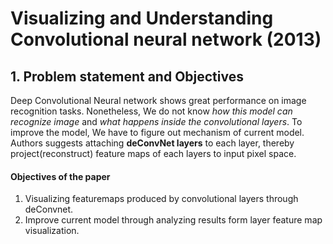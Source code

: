 # Visualizing and Understanding Convolutional neural network (2013)

## 1. Problem statement and Objectives
Deep Convolutional Neural network shows great performance on image recognition tasks. 
Nonetheless, We do not know *how this model can recognize image* and *what happens inside the convolutional layers*.
To improve the model, We have to figure out mechanism of current model. 
Authors suggests attaching **deConvNet layers** to each layer, thereby project(reconstruct) feature maps of each layers to input pixel space. 

#### Objectives of the paper
1. Visualizing featuremaps produced by convolutional layers through deConvnet.
2. Improve current model through analyzing results form layer feature map visualization. 
